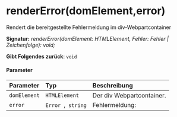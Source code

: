 # <a name="rendererrordomelementerror"></a>renderError(domElement,error)




Rendert die bereitgestellte Fehlermeldung im div-Webpartcontainer

**Signatur:** _renderError(domElement: HTMLElement, Fehler: Fehler | Zeichenfolge): void;_

**Gibt Folgendes zurück**: `void`





#### <a name="parameters"></a>Parameter


| Parameter    | Typ    | Beschreibung |
|:-------------|:---------------|:------------|
| `domElement`    | `HTMLElement` | Der div Webpartcontainer. |
| `error`    | `Error `,` string` | Fehlermeldung: |


